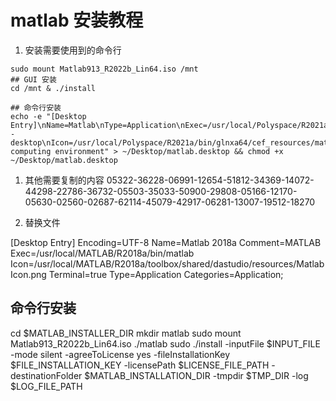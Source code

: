 # matlab 安装教程

1. 安装需要使用到的命令行

```shell
sudo mount Matlab913_R2022b_Lin64.iso /mnt
## GUI 安装
cd /mnt & ./install

## 命令行安装
echo -e "[Desktop Entry]\nName=Matlab\nType=Application\nExec=/usr/local/Polyspace/R2021a/bin/matlab -desktop\nIcon=/usr/local/Polyspace/R2021a/bin/glnxa64/cef_resources/matlab_icon.png\nTerminal=False\nComment=Scientific computing environment" > ~/Desktop/matlab.desktop && chmod +x ~/Desktop/matlab.desktop
```

1. 其他需要复制的内容
   05322-36228-06991-12654-51812-34369-14072-44298-22786-36732-05503-35033-50900-29808-05166-12170-05630-02560-02687-62114-45079-42917-06281-13007-19512-18270

2. 替换文件


[Desktop Entry]
Encoding=UTF-8
Name=Matlab 2018a
Comment=MATLAB
Exec=/usr/local/MATLAB/R2018a/bin/matlab
Icon=/usr/local/MATLAB/R2018a/toolbox/shared/dastudio/resources/MatlabIcon.png
Terminal=true
Type=Application
Categories=Application;



## 命令行安装

cd $MATLAB_INSTALLER_DIR
mkdir matlab
sudo mount Matlab913_R2022b_Lin64.iso ./matlab
sudo ./install -inputFile $INPUT_FILE -mode silent -agreeToLicense yes -fileInstallationKey $FILE_INSTALLATION_KEY -licensePath $LICENSE_FILE_PATH -destinationFolder $MATLAB_INSTALLATION_DIR -tmpdir $TMP_DIR -log $LOG_FILE_PATH